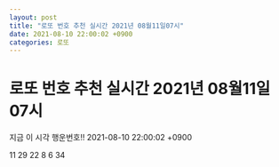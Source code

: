 ```yaml
---
layout: post
title: "로또 번호 추천 실시간 2021년 08월11일07시"
date: 2021-08-10 22:00:02 +0900
categories: 로또
---
```


# 로또 번호 추천 실시간 2021년 08월11일07시

지금 이 시각 행운번호!! 2021-08-10 22:00:02 +0900

 11  29  22  8  6  34 

